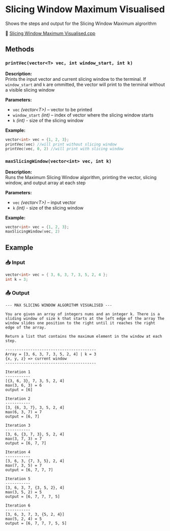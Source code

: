 # Slicing Window Maximum Visualised
Shows the steps and output for the Slicing Window Maximum algrorithm

📄 [Slicing Window Maximum Visualised.cpp](./Slicing%20Window%20Maximum%20Visualised/Slicing%20Window%20Maximum%20Visualised.cpp)

## Methods
### `printVec(vector<T> vec, int window_start, int k)`
**Description:**  
Prints the input vector and current slicing window to the terminal. If `window_start` and `k` are ommitted, the vector will print to the terminal without a visible slicing window

**Parameters:**
- `vec` *(vector&lt;T&gt;)* – vector to be printed
- `window_start` *(int)* – index of vector where the slicing window starts
- `k` *(int)* - size of the slicing window

**Example:**
```cpp
vector<int> vec = {1, 2, 3};
printVec(vec) //will print without slicing window
printVec(vec, 0, 2) //will print with slicing window
```

### `maxSlicingWindow(vector<int> vec, int k)`
**Description:**  
Runs the Maximum Slicing Window algorithm, printing the vector, slicing window, and output array at each step

**Parameters:**
- `vec` *(vector&lt;T&gt;)* – input vector
- `k` *(int)* - size of the slicing window

**Example:**
```cpp
vector<int> vec = {1, 2, 3};
maxSlicingWindow(vec, 2)
```

## Example
### 📥 Input
```cpp
vector<int> vec = { 3, 6, 3, 7, 3, 5, 2, 4 };
int k = 3;
```

### 📤 Output
```
--- MAX SLICING WINDOW ALGORITHM VISUALISED ---

You are given an array of integers nums and an integer k. There is a sliding window of size k that starts at the left edge of the array The window slides one position to the right until it reaches the right edge of the array.

Return a list that contains the maximum element in the window at each step.

----------------------------------------
Array = [3, 6, 3, 7, 3, 5, 2, 4] | k = 3
{x, y, z} => current window
----------------------------------------

Iteration 1
-----------
[{3, 6, 3}, 7, 3, 5, 2, 4]
max(3, 6, 3) = 6
output = [6]

Iteration 2
-----------
[3, {6, 3, 7}, 3, 5, 2, 4]
max(6, 3, 7) = 7
output = [6, 7]

Iteration 3
-----------
[3, 6, {3, 7, 3}, 5, 2, 4]
max(3, 7, 3) = 7
output = [6, 7, 7]

Iteration 4
-----------
[3, 6, 3, {7, 3, 5}, 2, 4]
max(7, 3, 5) = 7
output = [6, 7, 7, 7]

Iteration 5
-----------
[3, 6, 3, 7, {3, 5, 2}, 4]
max(3, 5, 2) = 5
output = [6, 7, 7, 7, 5]

Iteration 6
-----------
[3, 6, 3, 7, 3, {5, 2, 4}]
max(5, 2, 4) = 5
output = [6, 7, 7, 7, 5, 5]
```
